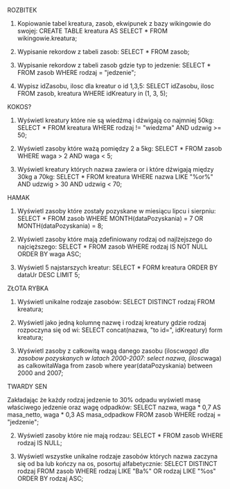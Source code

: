 ROZBITEK

1) Kopiowanie tabel kreatura, zasob, ekwipunek z bazy wikingowie do swojej:
CREATE TABLE kreatura AS SELECT * FROM wikingowie.kreatura;

2) Wypisanie rekordow z tabeli zasob:
SELECT * FROM zasob;

3) Wypisanie rekordow z tabeli zasob gdzie typ to jedzenie:
SELECT * FROM zasob WHERE rodzaj = "jedzenie";

4) Wypisz idZasobu, ilosc dla kreatur o id 1,3,5:
SELECT idZasobu, ilosc FROM zasob, kreatura WHERE idKreatury in (1, 3, 5);



KOKOS?

1) Wyświetl kreatury które nie są wiedźmą i dźwigają co najmniej 50kg:
SELECT * FROM kreatura WHERE rodzaj != "wiedzma" AND udzwig >= 50;

2) Wyświetl zasoby które ważą pomiędzy 2 a 5kg:
SELECT * FROM zasob WHERE waga > 2 AND waga < 5;

3) Wyświetl kreatury których nazwa zawiera or i które dźwigają między 30kg a 70kg:
SELECT * FROM kreatura WHERE nazwa LIKE "%or%" AND udzwig > 30 AND udzwig < 70;



HAMAK

1) Wyświetl zasoby które zostały pozyskane w miesiącu lipcu i sierpniu:
SELECT * FROM zasob WHERE MONTH(dataPozyskania) = 7 OR MONTH(dataPozyskania) = 8;

2) Wyświetl zasoby które mają zdefiniowany rodzaj od najlżejszego do najcięższego:
SELECT * FROM zasob WHERE rodzaj IS NOT NULL ORDER BY waga ASC;

3) Wyświetl 5 najstarszych kreatur:
SELECT * FORM kreatura ORDER BY dataUr DESC LIMIT 5;



ZŁOTA RYBKA 

1) Wyświetl unikalne rodzaje zasobów:
SELECT DISTINCT rodzaj FROM kreatura;

2) Wyświetl jako jedną kolumnę nazwę i rodzaj kreatury gdzie rodzaj rozpoczyna się od wi:
SELECT concat(nazwa, "to id=", idKreatury) form kreatura;

3) Wyświetl zasoby z całkowitą wagą danego zasobu (ilosc*waga) dla zasobow pozyskanych w latach 2000-2007:
select nazwa, (ilosc*waga) as calkowitaWaga from zasob where year(dataPozyskania) between 2000 and 2007;



TWARDY SEN

Zakładając że każdy rodzaj jedzenie to 30% odpadu wyświetl masę właściwego jedzenie oraz wagę odpadków:
SELECT nazwa, waga * 0,7 AS masa_netto, waga * 0,3 AS masa_odpadkow FROM zasob WHERE rodzaj = "jedzenie";

2) Wyświetl zasoby które nie mają rodzau:
SELECT * FROM zasob WHERE rodzaj IS NULL;

3) Wyświetl wszystke unikalne rodzaje zasobów których nazwa zaczyna się od ba lub kończy na os, posortuj alfabetycznie:
SELECT DISTINCT rodzaj FROM zasob WHERE rodzaj LIKE "Ba%" OR rodzaj LIKE "%os" ORDER BY rodzaj ASC;
